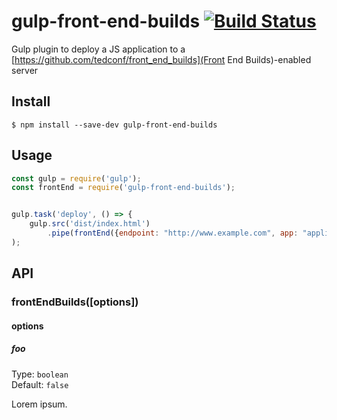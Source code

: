 # gulp-front-end-builds [![Build Status](https://travis-ci.org/leeh/gulp-front-end-builds.svg?branch=master)](https://travis-ci.org/leeh/gulp-front-end-builds)

Gulp plugin to deploy a JS application to a [https://github.com/tedconf/front_end_builds](Front End Builds)-enabled server

## Install

```
$ npm install --save-dev gulp-front-end-builds
```


## Usage

```js
const gulp = require('gulp');
const frontEnd = require('gulp-front-end-builds');


gulp.task('deploy', () => {
	gulp.src('dist/index.html')
		.pipe(frontEnd({endpoint: "http://www.example.com", app: "application"}))
);
```


## API

### frontEndBuilds([options])

#### options

##### foo

Type: `boolean`<br>
Default: `false`

Lorem ipsum.

